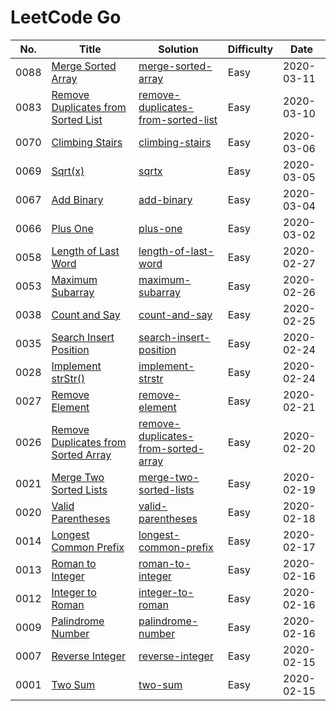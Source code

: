 # LeetCode Go

No. | Title | Solution | Difficulty | Date
--- | --- | --- | --- | ---
0088 | [Merge Sorted Array](https://leetcode.com/problems/merge-sorted-array/) | [merge-sorted-array](https://github.com/memochou1993/leetcode-go/tree/master/0088.merge-sorted-array) | Easy | 2020-03-11
0083 | [Remove Duplicates from Sorted List](https://leetcode.com/problems/remove-duplicates-from-sorted-list/) | [remove-duplicates-from-sorted-list](https://github.com/memochou1993/leetcode-go/tree/master/0083.remove-duplicates-from-sorted-list) | Easy | 2020-03-10
0070 | [Climbing Stairs](https://leetcode.com/problems/climbing-stairs/) | [climbing-stairs](https://github.com/memochou1993/leetcode-go/tree/master/0070.climbing-stairs) | Easy | 2020-03-06
0069 | [Sqrt(x)](https://leetcode.com/problems/sqrtx/) | [sqrtx](https://github.com/memochou1993/leetcode-go/tree/master/0069.sqrtx) | Easy | 2020-03-05
0067 | [Add Binary](https://leetcode.com/problems/add-binary/) | [add-binary](https://github.com/memochou1993/leetcode-go/tree/master/0067.add-binary) | Easy | 2020-03-04
0066 | [Plus One](https://leetcode.com/problems/plus-one/) | [plus-one](https://github.com/memochou1993/leetcode-go/tree/master/0066.plus-one) | Easy | 2020-03-02
0058 | [Length of Last Word](https://leetcode.com/problems/length-of-last-word/) | [length-of-last-word](https://github.com/memochou1993/leetcode-go/tree/master/0058.length-of-last-word) | Easy | 2020-02-27
0053 | [Maximum Subarray](https://leetcode.com/problems/maximum-subarray/) | [maximum-subarray](https://github.com/memochou1993/leetcode-go/tree/master/0053.maximum-subarray) | Easy | 2020-02-26
0038 | [Count and Say](https://leetcode.com/problems/count-and-say/) | [count-and-say](https://github.com/memochou1993/leetcode-go/tree/master/0038.count-and-say) | Easy | 2020-02-25
0035 | [Search Insert Position](https://leetcode.com/problems/search-insert-position/) | [search-insert-position](https://github.com/memochou1993/leetcode-go/tree/master/0035.search-insert-position) | Easy | 2020-02-24
0028 | [Implement strStr()](https://leetcode.com/problems/implement-strstr/) | [implement-strstr](https://github.com/memochou1993/leetcode-go/tree/master/0028.implement-strstr) | Easy | 2020-02-24
0027 | [Remove Element](https://leetcode.com/problems/remove-element/) | [remove-element](https://github.com/memochou1993/leetcode-go/tree/master/0027.remove-element) | Easy | 2020-02-21
0026 | [Remove Duplicates from Sorted Array](https://leetcode.com/problems/remove-duplicates-from-sorted-array/) | [remove-duplicates-from-sorted-array](https://github.com/memochou1993/leetcode-go/tree/master/0026.remove-duplicates-from-sorted-array) | Easy | 2020-02-20
0021 | [Merge Two Sorted Lists](https://leetcode.com/problems/merge-two-sorted-lists/) | [merge-two-sorted-lists](https://github.com/memochou1993/leetcode-go/tree/master/0021.merge-two-sorted-lists) | Easy | 2020-02-19
0020 | [Valid Parentheses](https://leetcode.com/problems/valid-parentheses/) | [valid-parentheses](https://github.com/memochou1993/leetcode-go/tree/master/0020.valid-parentheses) | Easy | 2020-02-18
0014 | [Longest Common Prefix](https://leetcode.com/problems/longest-common-prefix/) | [longest-common-prefix](https://github.com/memochou1993/leetcode-go/tree/master/0014.longest-common-prefix) | Easy | 2020-02-17
0013 | [Roman to Integer](https://leetcode.com/problems/roman-to-integer/) | [roman-to-integer](https://github.com/memochou1993/leetcode-go/tree/master/0013.roman-to-integer) | Easy | 2020-02-16
0012 | [Integer to Roman](https://leetcode.com/problems/integer-to-roman/) | [integer-to-roman](https://github.com/memochou1993/leetcode-go/tree/master/0012.integer-to-roman) | Easy | 2020-02-16
0009 | [Palindrome Number](https://leetcode.com/problems/palindrome-number/) | [palindrome-number](https://github.com/memochou1993/leetcode-go/tree/master/0009.palindrome-number) | Easy | 2020-02-16
0007 | [Reverse Integer](https://leetcode.com/problems/reverse-integer/) | [reverse-integer](https://github.com/memochou1993/leetcode-go/tree/master/0007.reverse-integer) | Easy | 2020-02-15
0001 | [Two Sum](https://leetcode.com/problems/two-sum/) | [two-sum](https://github.com/memochou1993/leetcode-go/tree/master/0001.two-sum) | Easy | 2020-02-15
